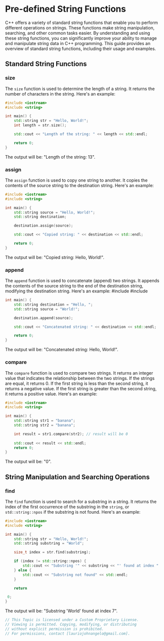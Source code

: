 # Pre-defined String Functions
C++ offers a variety of standard string functions that enable you to perform different operations on strings. These functions make string manipulation, searching, and other common tasks easier. By understanding and using these string functions, you can significantly improve your ability to manage and manipulate string data in C++ programming. This guide provides an overview of standard string functions, including their usage and examples.

## Standard String Functions

### size
The `size` function is used to determine the length of a string. It returns the number of characters in the string. Here's an example:
```cpp
#include <iostream>
#include <string>

int main() {
	std::string str = "Hello, World!";
	int length = str.size();

	std::cout << "Length of the string: " << length << std::endl;

	return 0;
}
```
The output will be: "Length of the string: 13".

### assign
The `assign` function is used to copy one string to another. It copies the contents of the source string to the destination string. Here's an example:
```cpp
#include <iostream>
#include <string>

int main() {
	std::string source = "Hello, World!";
	std::string destination;

	destination.assign(source);

	std::cout << "Copied string: " << destination << std::endl;

	return 0;
}
```
The output will be: "Copied string: Hello, World!".

### append
The `append` function is used to concatenate (append) two strings. It appends the contents of the source string to the end of the destination string, modifying the destination string. Here's an example:
#include <iostream>
#include <string>
```cpp
int main() {
	std::string destination = "Hello, ";
	std::string source = "World!";

	destination.append(source);

	std::cout << "Concatenated string: " << destination << std::endl;

	return 0;
}
```
The output will be: "Concatenated string: Hello, World!".

### compare
The `compare` function is used to compare two strings. It returns an integer value that indicates the relationship between the two strings. If the strings are equal, it returns 0. If the first string is less than the second string, it returns a negative value. If the first string is greater than the second string, it returns a positive value. Here's an example:
```cpp
#include <iostream>
#include <string>

int main() {
	std::string str1 = "banana";
	std::string str2 = "banana";

	int result = str1.compare(str2); // result will be 0
	
	std::cout << result << std::endl;
	return 0;
}
```
The output will be: "0".

## String Manipulation and Searching Operations
### find
The `find` function is used to search for a substring in a string. It returns the index of the first occurrence of the substring in the `string`, or `std::string::npos` if the substring is not found. Here's an example:
```cpp
#include <iostream>
#include <string>

int main() {
	std::string str = "Hello, World!";
	std::string substring = "World";

	size_t index = str.find(substring);

	if (index != std::string::npos) {
		std::cout << "Substring '" << substring << "' found at index " << index << std::endl;
	} else {
		std::cout << "Substring not found" << std::endl;
	}

	return

 0;
}
```
The output will be: "Substring 'World' found at index 7".

```cpp
// This Topic is licensed under a Custom Proprietary License.
// Viewing is permitted. Copying, modifying, or distributing
// without explicit permission is prohibited.
// For permissions, contact [lauriojohnangelo@gmail.com].
```

